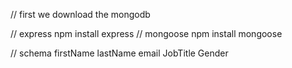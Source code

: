 // first we download the mongodb


// express npm install express
// mongoose npm install mongoose


// schema
firstName
lastName
email
JobTitle
Gender

